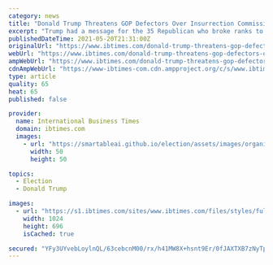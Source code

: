 ```yaml
---
category: news
title: "Donald Trump Threatens GOP Defectors Over Insurrection Commission: 'The Voters Understand\""
excerpt: "Trump had a message for the 35 Republican who broke ranks to vote for a Jan. 6 riot commission: \"The voters understand.\""
publishedDateTime: 2021-05-20T21:31:00Z
originalUrl: "https://www.ibtimes.com/donald-trump-threatens-gop-defectors-over-insurrection-commission-voters-understand-3204395"
webUrl: "https://www.ibtimes.com/donald-trump-threatens-gop-defectors-over-insurrection-commission-voters-understand-3204395"
ampWebUrl: "https://www.ibtimes.com/donald-trump-threatens-gop-defectors-over-insurrection-commission-voters-understand-3204395?amp=1"
cdnAmpWebUrl: "https://www-ibtimes-com.cdn.ampproject.org/c/s/www.ibtimes.com/donald-trump-threatens-gop-defectors-over-insurrection-commission-voters-understand-3204395?amp=1"
type: article
quality: 65
heat: 65
published: false

provider:
  name: International Business Times
  domain: ibtimes.com
  images:
    - url: "https://smartableai.github.io/election/assets/images/organizations/ibtimes.com-50x50.jpg"
      width: 50
      height: 50

topics:
  - Election
  - Donald Trump

images:
  - url: "https://s1.ibtimes.com/sites/www.ibtimes.com/files/styles/full/public/2021/05/19/donald-trump-has-described-a-parallel-criminal-investigation.jpg"
    width: 1024
    height: 696
    isCached: true

secured: "YFy3UYvebLoylnQL/63cebcnM00/rx/h41MW8X+hsnt9Er/0fJAXTXB7zNyTpODWd0CEsLC+pkeKrXRmnI4+9yVXkM6CnYjSRN4K5WTOtSrw4NYpo1gVPAjMv0Cmn3UUC4VxCdtXoAR2IeX669J6ZJoJqUMdf20p1L2Vxajq1R7Qn5cRjO+FQar32dzkUS9Tmqk92UVx2FtSiUeJtTw43kgyicEo/xdBhUD9XqAnV4xnYFdeMRhL7+N6ZXWK3jTrakMc9FR+p3OQDMps2rb7BKJyTMhdvfUehdoORkEMvD17yvNdPc8c4qI04j4Lb+iGwx97pEkq0Z/rdtOZXFy4obF/1vcK42m6netAPGV2WGs=;QcvrOmMpAhKRZIeRenpfVw=="
---
```


